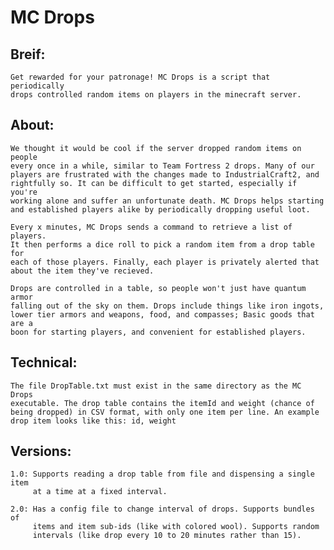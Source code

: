 MC Drops
========

Breif:
------
    Get rewarded for your patronage! MC Drops is a script that periodically
    drops controlled random items on players in the minecraft server.

About:
------
    We thought it would be cool if the server dropped random items on people
    every once in a while, similar to Team Fortress 2 drops. Many of our
    players are frustrated with the changes made to IndustrialCraft2, and
    rightfully so. It can be difficult to get started, especially if you're
    working alone and suffer an unfortunate death. MC Drops helps starting
    and established players alike by periodically dropping useful loot.

    Every x minutes, MC Drops sends a command to retrieve a list of players.
    It then performs a dice roll to pick a random item from a drop table for
    each of those players. Finally, each player is privately alerted that
    about the item they've recieved.

    Drops are controlled in a table, so people won't just have quantum armor
    falling out of the sky on them. Drops include things like iron ingots,
    lower tier armors and weapons, food, and compasses; Basic goods that are a
    boon for starting players, and convenient for established players.

Technical:
----------
	The file DropTable.txt must exist in the same directory as the MC Drops
	executable. The drop table contains the itemId and weight (chance of 
	being dropped) in CSV format, with only one item per line. An example
	drop item looks like this: id, weight

Versions:
---------
	1.0: Supports reading a drop table from file and dispensing a single item
		 at a time at a fixed interval.

	2.0: Has a config file to change interval of drops. Supports bundles of
		 items and item sub-ids (like with colored wool). Supports random
		 intervals (like drop every 10 to 20 minutes rather than 15).
